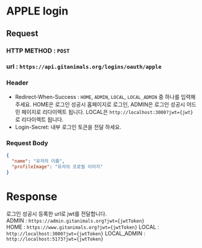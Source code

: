 # APPLE login

## Request
### HTTP METHOD : `POST`
### url : `https://api.gitanimals.org/logins/oauth/apple`
### Header
- Redirect-When-Success : `HOME`, `ADMIN`, `LOCAL`, `LOCAL_ADMIN` 중 하나를 입력해주세요. HOME은 로그인 성공시 홈페이지로 로그인, ADMIN은 로그인 성공시 어드민 페이지로 리다이렉트 됩니다. LOCAL은 `http://localhost:3000?jwt={jwt}` 로 리다이렉트 됩니다.
- Login-Secret: 내부 로그인 토큰을 전달 하세요.

### Request Body
```json
{
  "name": "유저의 이름",
  "profileImage": "유저의 프로필 이미지"
}
```

# Response
로그인 성공시 등록한 url로 jwt를 전달합니다.   
ADMIN : `https://admin.gitanimals.org?jwt={jwtToken}`   
HOME : `https://www.gitanimals.org?jwt={jwtToken}`
LOCAL : `http://localhost:3000?jwt={jwtToken}`
LOCAL_ADMIN : `http://localhost:5173?jwt={jwtToken}`
